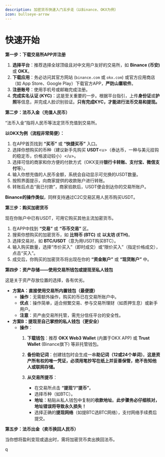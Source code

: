 ```yaml
---
description: 加密货币快速入门五步走（以Binance、OKX为例）
icon: bullseye-arrow
---
```


# 快速开始

**第一步：下载交易所APP并注册**

1. **选择平台**：推荐选择全球顶级且对中文用户友好的交易所，如 **Binance (币安)** 或 **OKX**。
2. **下载应用**：务必访问其官方网站 (`binance.com` 或 `okx.com`) 或官方应用商店（如 App Store、Google Play）下载官方APP，**严防山寨软件**。
3. **注册账号**：使用手机号或邮箱完成注册。
4. **完成实名认证 (KYC)**：这是至关重要的一步。根据平台指引，上传**身份证**或**护照**等信息，并完成人脸识别验证。**只有完成KYC，才能进行法币交易和提现。**



**第二步：法币入金（充值人民币）**

“法币入金”指将人民币等法定货币充值到交易所。

**以OKX为例（流程非常简便）：**

1. 在APP首页找到 **“买币”** 或 **“快捷买币”** 入口。
2. 选择你想购买的币种（建议新手先购买 **USDT**\<u>（泰达币，一种与美元挂钩的稳定币，价格波动较小）\</u>。
3. 选择可信的商家和你方便的付款方式（OKX支持**银行卡转账、支付宝、微信支付**等）。
4. 输入你想充值的人民币金额，系统会自动显示可兑换的USDT数量。
5. 按照界面提示，向商家提供的收款账户进行转账。
6. 转账后点击“我已付款”，商家验款后，USDT便会到达你的交易所账户。

**Binance的操作类似**，同样支持通过C2C交易区用人民币购买USDT。



**第三步：购买加密货币**

现在你账户中已有USDT，可用它购买其他主流加密货币。

1. 在APP中找到 **“交易”** 或 **“币币交易”** 区。
2. 搜索你想购买的加密货币，如 **比特币 (BTC)** 或 **以太坊 (ETH)**。
3. 选择交易对，如 **BTC/USDT**（意为用USDT购买BTC）。
4. 输入购买数量，选择“市价买入”（即时成交）或“限价买入”（指定价格成交），点击“买入”。
5. 成交后，你购买的加密货币将出现在你的 **“资金账户”** 或 **“现货账户”** 中。



**第四步：资产存储——使用交易所钱包或提现至私人钱包**

这是关于资产存放位置的选择，各有优劣。

* **方案A：直接使用交易所内置钱包（最便捷）**
  * **操作**：无需额外操作，购买的币已在交易所账户中。
  * **优点**：操作简单，适合频繁交易、参与交易所理财（如质押生息）或新手用户。
  * **注意**：资产由交易所托管，需充分信任平台的安全性。
* **方案B：提现至自己掌控的私人钱包（更安全）**
  * **操作**：
    1. **下载钱包**：推荐 **OKX Web3 Wallet** (内置于OKX APP) 或 **Trust Wallet** (Binance旗下) 等非托管钱包。
    2. **备份助记词**：创建钱包时会生成一串**助记词（12或24个单词）**。**这是资产所有权的唯一凭证，必须用笔抄写在纸上并妥善保管，绝不告知他人或联网存储。**
    3.  **从交易所提币**：

        * 在交易所点击 **“提现”/“提币”**。
        * 选择币种（如BTC）。
        * **地址**：粘贴从私人钱包中复制的**收款地址**。**此步骤务必仔细核对，地址错误将导致永久损失！**
        * 选择正确的**提现网络**（如提BTC选BTC网络），支付网络手续费后提交。



**第五步：法币出金（卖币换回人民币）**

当你想将盈利变现或退出时，需将加密货币卖出换回法币。

q







